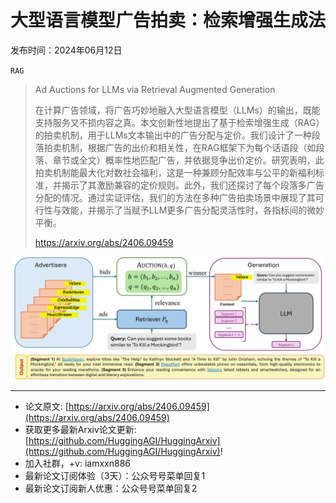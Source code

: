 # 大型语言模型广告拍卖：检索增强生成法
发布时间：2024年06月12日

`RAG`
> Ad Auctions for LLMs via Retrieval Augmented Generation
>
> 在计算广告领域，将广告巧妙地融入大型语言模型（LLMs）的输出，既能支持服务又不损内容之真。本文创新性地提出了基于检索增强生成（RAG）的拍卖机制，用于LLMs文本输出中的广告分配与定价。我们设计了一种段落拍卖机制，根据广告的出价和相关性，在RAG框架下为每个话语段（如段落、章节或全文）概率性地匹配广告，并依据竞争出价定价。研究表明，此拍卖机制能最大化对数社会福利，这是一种兼顾分配效率与公平的新福利标准，并揭示了其激励兼容的定价规则。此外，我们还探讨了每个段落多广告分配的情况。通过实证评估，我们的方法在多种广告拍卖场景中展现了其可行性与效能，并揭示了当赋予LLM更多广告分配灵活性时，各指标间的微妙平衡。
>
> https://arxiv.org/abs/2406.09459

![](https://raw.githubusercontent.com/HuggingAGI/HuggingArxiv/main/paper_images/2406.09459/x1.png)

<hr />

- 论文原文: [https://arxiv.org/abs/2406.09459](https://arxiv.org/abs/2406.09459)
- 获取更多最新Arxiv论文更新: [https://github.com/HuggingAGI/HuggingArxiv](https://github.com/HuggingAGI/HuggingArxiv)!
- 加入社群，+v: iamxxn886
- 最新论文订阅体验（3天）：公众号号菜单回复1
- 最新论文订阅新人优惠：公众号号菜单回复2